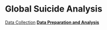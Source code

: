 # Global Suicide Analysis
[Data Collection](https://github.com/Patrick-MB/global-suicide-analysis/blob/main/Task%201%20-%20Data%20Collection.ipynb)
**[Data Preparation and Analysis](https://github.com/Patrick-MB/global-suicide-analysis/blob/main/Task%202%20-%20Data%20Preparation%20and%20Analysis.ipynb)**
